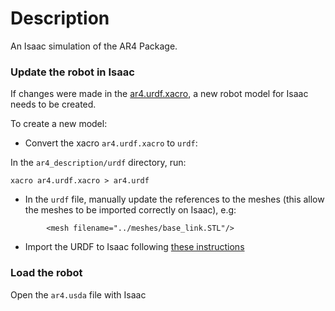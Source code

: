 # Description
An Isaac simulation of the AR4 Package.

### Update the robot in Isaac

If changes were made in the [ar4.urdf.xacro](../ar4_description/urdf/ar4.urdf.xacro), a new robot model for Isaac needs to be created.

To create a new model:

- Convert the xacro `ar4.urdf.xacro` to `urdf`:

In the `ar4_description/urdf` directory, run:
```
xacro ar4.urdf.xacro > ar4.urdf
```

- In the `urdf` file, manually update the references to the meshes (this allow the meshes to be imported correctly on Isaac), e.g:

```
        <mesh filename="../meshes/base_link.STL"/>
```

- Import the URDF to Isaac following [these instructions](https://docs.omniverse.nvidia.com/isaacsim/latest/advanced_tutorials/tutorial_advanced_import_urdf.html)

### Load the robot

Open the `ar4.usda` file with Isaac
